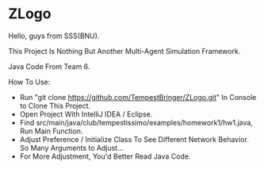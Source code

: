 # ZLogo
Hello, guys from SSS(BNU).

This Project Is Nothing But Another Multi-Agent Simulation Framework.

Java Code From Team 6.

How To Use:
 - Run "git clone https://github.com/TempestBringer/ZLogo.git" In Console to Clone This Project.
 - Open Project With IntelliJ IDEA / Eclipse.
 - Find src/main/java/club/tempestissimo/examples/homework1/hw1.java, Run Main Function.
 - Adjust Preference / Initialize Class To See Different Network Behavior. So Many Arguments to Adjust...
 - For More Adjustment, You'd Better Read Java Code.